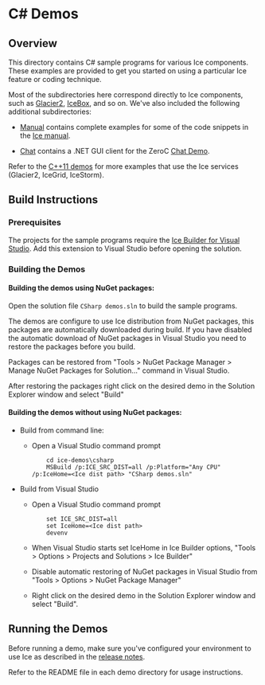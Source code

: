 # C# Demos

## Overview

This directory contains C# sample programs for various Ice components. These
examples are provided to get you started on using a particular Ice feature or coding
technique.

Most of the subdirectories here correspond directly to Ice components, such as
[Glacier2](./Glacier2), [IceBox](./IceBox), and so on. We've also included the following
additional subdirectories:

- [Manual](./Manual) contains complete examples for some of the code snippets
in the [Ice manual][1].

- [Chat](./Chat) contains a .NET GUI client for the ZeroC [Chat Demo][2].

Refer to the [C++11 demos](../cpp11) for more examples that use the Ice services
(Glacier2, IceGrid, IceStorm).

## Build Instructions

### Prerequisites

The projects for the sample programs require the [Ice Builder for Visual Studio][3].
Add this extension to Visual Studio before opening the solution.

### Building the Demos

#### Building the demos using NuGet packages:

Open the solution file `CSharp demos.sln` to build the sample programs.

The demos are configure to use Ice distribution from NuGet packages, this packages are
automatically downloaded during build. If you have disabled the automatic download of
NuGet packages in Visual Studio you need to restore the packages before you build.

Packages can be restored from "Tools > NuGet Package Manager > Manage NuGet Packages for Solution..."
command in Visual Studio.

After restoring the packages right click on the desired demo in the Solution Explorer
window and select "Build"

#### Building the demos without using NuGet packages:

- Build from command line:
  * Open a Visual Studio command prompt

            cd ice-demos\csharp
            MSBuild /p:ICE_SRC_DIST=all /p:Platform="Any CPU" /p:IceHome=<Ice dist path> "CSharp demos.sln"

- Build from Visual Studio
  * Open a Visual Studio command prompt

            set ICE_SRC_DIST=all
            set IceHome=<Ice dist path>
            devenv

  * When Visual Studio starts set IceHome in Ice Builder options, "Tools > Options > Projects and Solutions > Ice Builder"
  * Disable automatic restoring of NuGet packages in Visual Studio from "Tools > Options > NuGet Package Manager"
  * Right click on the desired demo in the Solution Explorer window and select "Build".

## Running the Demos

Before running a demo, make sure you've configured your environment to use Ice
as described in the [release notes][4].

Refer to the README file in each demo directory for usage instructions.

[1]: https://doc.zeroc.com/display/Ice37/Ice+Manual
[2]: https://zeroc.com/chat/index.html
[3]: https://github.com/zeroc-ice/ice-builder-visualstudio
[4]: https://doc.zeroc.com/display/Rel/Ice+3.7.0+Release+Notes
